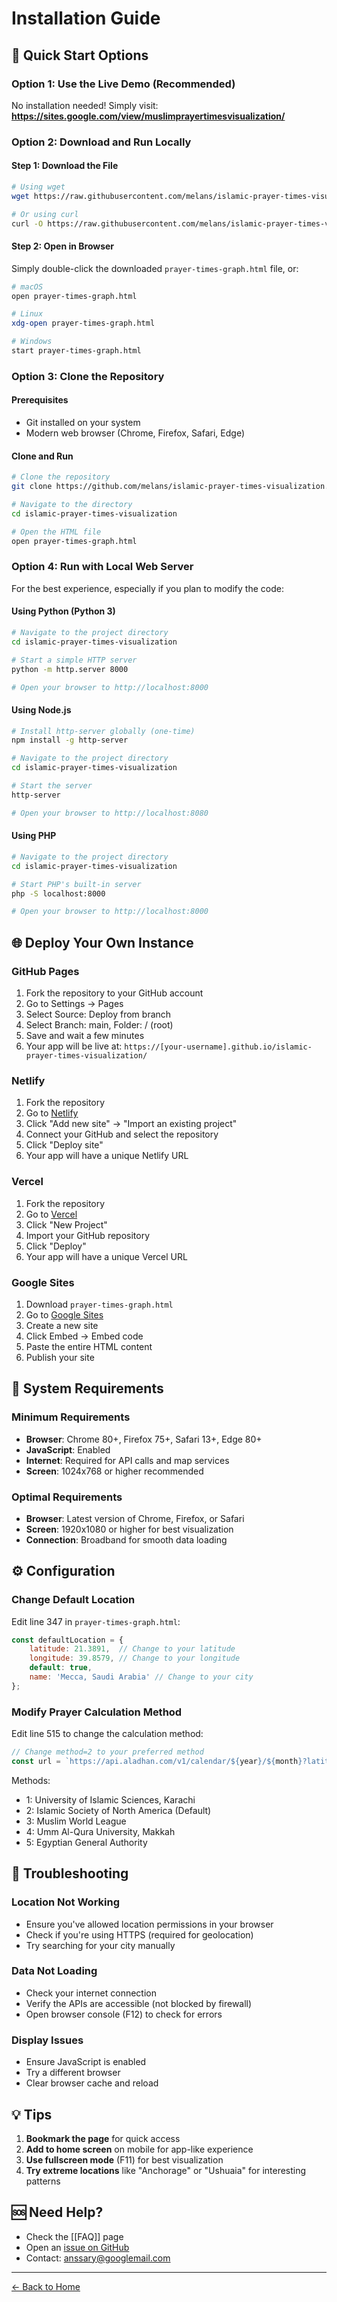 # Installation Guide

## 🚀 Quick Start Options

### Option 1: Use the Live Demo (Recommended)
No installation needed! Simply visit:
**https://sites.google.com/view/muslimprayertimesvisualization/**

### Option 2: Download and Run Locally

#### Step 1: Download the File
```bash
# Using wget
wget https://raw.githubusercontent.com/melans/islamic-prayer-times-visualization/main/prayer-times-graph.html

# Or using curl
curl -O https://raw.githubusercontent.com/melans/islamic-prayer-times-visualization/main/prayer-times-graph.html
```

#### Step 2: Open in Browser
Simply double-click the downloaded `prayer-times-graph.html` file, or:
```bash
# macOS
open prayer-times-graph.html

# Linux
xdg-open prayer-times-graph.html

# Windows
start prayer-times-graph.html
```

### Option 3: Clone the Repository

#### Prerequisites
- Git installed on your system
- Modern web browser (Chrome, Firefox, Safari, Edge)

#### Clone and Run
```bash
# Clone the repository
git clone https://github.com/melans/islamic-prayer-times-visualization.git

# Navigate to the directory
cd islamic-prayer-times-visualization

# Open the HTML file
open prayer-times-graph.html
```

### Option 4: Run with Local Web Server

For the best experience, especially if you plan to modify the code:

#### Using Python (Python 3)
```bash
# Navigate to the project directory
cd islamic-prayer-times-visualization

# Start a simple HTTP server
python -m http.server 8000

# Open your browser to http://localhost:8000
```

#### Using Node.js
```bash
# Install http-server globally (one-time)
npm install -g http-server

# Navigate to the project directory
cd islamic-prayer-times-visualization

# Start the server
http-server

# Open your browser to http://localhost:8080
```

#### Using PHP
```bash
# Navigate to the project directory
cd islamic-prayer-times-visualization

# Start PHP's built-in server
php -S localhost:8000

# Open your browser to http://localhost:8000
```

## 🌐 Deploy Your Own Instance

### GitHub Pages
1. Fork the repository to your GitHub account
2. Go to Settings → Pages
3. Select Source: Deploy from branch
4. Select Branch: main, Folder: / (root)
5. Save and wait a few minutes
6. Your app will be live at: `https://[your-username].github.io/islamic-prayer-times-visualization/`

### Netlify
1. Fork the repository
2. Go to [Netlify](https://netlify.com)
3. Click "Add new site" → "Import an existing project"
4. Connect your GitHub and select the repository
5. Click "Deploy site"
6. Your app will have a unique Netlify URL

### Vercel
1. Fork the repository
2. Go to [Vercel](https://vercel.com)
3. Click "New Project"
4. Import your GitHub repository
5. Click "Deploy"
6. Your app will have a unique Vercel URL

### Google Sites
1. Download `prayer-times-graph.html`
2. Go to [Google Sites](https://sites.google.com)
3. Create a new site
4. Click Embed → Embed code
5. Paste the entire HTML content
6. Publish your site

## 🔧 System Requirements

### Minimum Requirements
- **Browser**: Chrome 80+, Firefox 75+, Safari 13+, Edge 80+
- **JavaScript**: Enabled
- **Internet**: Required for API calls and map services
- **Screen**: 1024x768 or higher recommended

### Optimal Requirements
- **Browser**: Latest version of Chrome, Firefox, or Safari
- **Screen**: 1920x1080 or higher for best visualization
- **Connection**: Broadband for smooth data loading

## ⚙️ Configuration

### Change Default Location
Edit line 347 in `prayer-times-graph.html`:
```javascript
const defaultLocation = {
    latitude: 21.3891,  // Change to your latitude
    longitude: 39.8579, // Change to your longitude
    default: true,
    name: 'Mecca, Saudi Arabia' // Change to your city
};
```

### Modify Prayer Calculation Method
Edit line 515 to change the calculation method:
```javascript
// Change method=2 to your preferred method
const url = `https://api.aladhan.com/v1/calendar/${year}/${month}?latitude=${latitude}&longitude=${longitude}&method=2`;
```

Methods:
- 1: University of Islamic Sciences, Karachi
- 2: Islamic Society of North America (Default)
- 3: Muslim World League
- 4: Umm Al-Qura University, Makkah
- 5: Egyptian General Authority

## 🐛 Troubleshooting

### Location Not Working
- Ensure you've allowed location permissions in your browser
- Check if you're using HTTPS (required for geolocation)
- Try searching for your city manually

### Data Not Loading
- Check your internet connection
- Verify the APIs are accessible (not blocked by firewall)
- Open browser console (F12) to check for errors

### Display Issues
- Ensure JavaScript is enabled
- Try a different browser
- Clear browser cache and reload

## 💡 Tips

1. **Bookmark the page** for quick access
2. **Add to home screen** on mobile for app-like experience
3. **Use fullscreen mode** (F11) for best visualization
4. **Try extreme locations** like "Anchorage" or "Ushuaia" for interesting patterns

## 🆘 Need Help?

- Check the [[FAQ]] page
- Open an [issue on GitHub](https://github.com/melans/islamic-prayer-times-visualization/issues)
- Contact: anssary@googlemail.com

---

[← Back to Home](Home)
